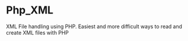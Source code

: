 # Php_XML
 XML File handling using PHP. Easiest and more difficult ways to read and create XML files with PHP
